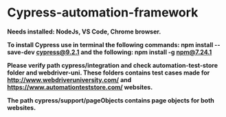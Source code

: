 # Cypress-automation-framework

**Needs installed: NodeJs, VS Code, Chrome browser.**

**To install Cypress use in terminal the following commands: npm install --save-dev cypress@9.2.1 and the following: npm install -g npm@7.24.1**

**Please verify path cypress/integration and check automation-test-store folder and webdriver-uni. These folders contains test cases made for http://www.webdriveruniversity.com/ and https://www.automationteststore.com/ websites.**

**The path cypress/support/pageObjects contains page objects for both websites.**
